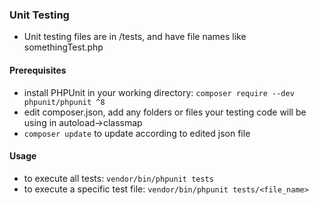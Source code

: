 ### Unit Testing
- Unit testing files are in /tests, and have file names like somethingTest.php
#### Prerequisites
- install PHPUnit in your working directory: `composer require --dev phpunit/phpunit ^8`
- edit composer.json, add any folders or files your testing code will be using in autoload->classmap
- `composer update` to update according to edited json file
#### Usage
- to execute all tests: `vendor/bin/phpunit tests`
- to execute a specific test file: `vendor/bin/phpunit tests/<file_name>`
